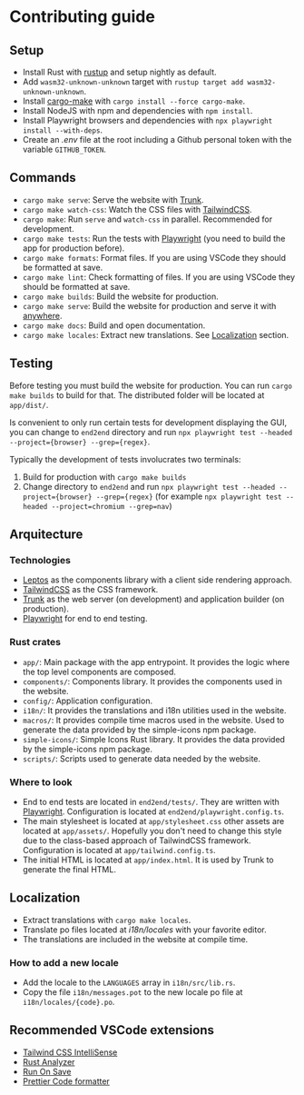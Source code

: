 # Contributing guide

## Setup

- Install Rust with [rustup](https://rustup.rs/) and setup nightly as default.
- Add `wasm32-unknown-unknown` target with `rustup target add wasm32-unknown-unknown`.
- Install [cargo-make](https://sagiegurari.github.io/cargo-make/) with `cargo install --force cargo-make`.
- Install NodeJS with npm and dependencies with `npm install`.
- Install Playwright browsers and dependencies with `npx playwright install --with-deps`.
- Create an _.env_ file at the root including a Github personal token with the variable `GITHUB_TOKEN`.

## Commands

- `cargo make serve`: Serve the website with [Trunk](https://trunkrs.dev/).
- `cargo make watch-css`: Watch the CSS files with [TailwindCSS](https://tailwindcss.com/).
- `cargo make`: Run `serve` and `watch-css` in parallel. Recommended for development.
- `cargo make tests`: Run the tests with [Playwright](https://playwright.dev/) (you need to build the app for production before).
- `cargo make formats`: Format files. If you are using VSCode they should be formatted at save.
- `cargo make lint`: Check formatting of files. If you are using VSCode they should be formatted at save.
- `cargo make builds`: Build the website for production.
- `cargo make serve`: Build the website for production and serve it with [anywhere](https://www.npmjs.com/package/anywhere).
- `cargo make docs`: Build and open documentation.
- `cargo make locales`: Extract new translations. See [Localization](#localization) section.

## Testing

Before testing you must build the website for production. You can run `cargo make builds` to build for that. The distributed folder will be located at `app/dist/`.

Is convenient to only run certain tests for development displaying the GUI, you can change to `end2end` directory and run `npx playwright test --headed --project={browser} --grep={regex}`.

Typically the development of tests involucrates two terminals:

1. Build for production with `cargo make builds`
1. Change directory to `end2end` and run `npx playwright test --headed --project={browser} --grep={regex}` (for example `npx playwright test --headed --project=chromium --grep=nav`)

## Arquitecture

### Technologies

- [Leptos](https://docs.rs/leptos) as the components library with a client side rendering approach.
- [TailwindCSS](https://tailwindcss.com/) as the CSS framework.
- [Trunk](https://trunkrs.dev/) as the web server (on development) and application builder (on production).
- [Playwright](https://playwright.dev/) for end to end testing.

### Rust crates

- `app/`: Main package with the app entrypoint. It provides the logic where the top level components are composed.
- `components/`: Components library. It provides the components used in the website.
- `config/`: Application configuration.
- `i18n/`: It provides the translations and i18n utilities used in the website.
- `macros/`: It provides compile time macros used in the website. Used to generate the data provided by the simple-icons npm package.
- `simple-icons/`: Simple Icons Rust library. It provides the data provided by the simple-icons npm package.
- `scripts/`: Scripts used to generate data needed by the website.

### Where to look

- End to end tests are located in `end2end/tests/`. They are written with [Playwright](https://playwright.dev/). Configuration is located at `end2end/playwright.config.ts`.
- The main stylesheet is located at `app/stylesheet.css` other assets are located at `app/assets/`. Hopefully you don't need to change this style due to the class-based approach of TailwindCSS framework. Configuration is located at `app/tailwind.config.ts`.
- The initial HTML is located at `app/index.html`. It is used by Trunk to generate the final HTML.

## Localization

- Extract translations with `cargo make locales`.
- Translate po files located at _i18n/locales_ with your favorite editor.
- The translations are included in the website at compile time.

### How to add a new locale

- Add the locale to the `LANGUAGES` array in `i18n/src/lib.rs`.
- Copy the file `i18n/messages.pot` to the new locale po file at `i18n/locales/{code}.po`.

## Recommended VSCode extensions

- [Tailwind CSS IntelliSense](https://marketplace.visualstudio.com/items?itemName=bradlc.vscode-tailwindcss)
- [Rust Analyzer](https://marketplace.visualstudio.com/items?itemName=matklad.rust-analyzer)
- [Run On Save](https://marketplace.visualstudio.com/items?itemName=emeraldwalk.RunOnSave)
- [Prettier Code formatter](https://marketplace.visualstudio.com/items?itemName=esbenp.prettier-vscode)
